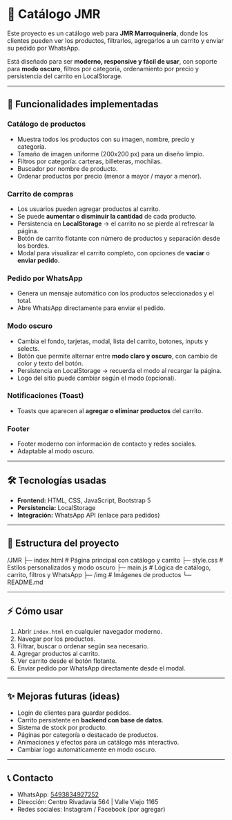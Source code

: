 # 👜 Catálogo JMR

Este proyecto es un catálogo web para **JMR Marroquinería**, donde los clientes pueden ver los productos, filtrarlos, agregarlos a un carrito y enviar su pedido por WhatsApp.  

Está diseñado para ser **moderno, responsive y fácil de usar**, con soporte para **modo oscuro**, filtros por categoría, ordenamiento por precio y persistencia del carrito en LocalStorage.

---

## 🚀 Funcionalidades implementadas

### Catálogo de productos
- Muestra todos los productos con su imagen, nombre, precio y categoría.
- Tamaño de imagen uniforme (200x200 px) para un diseño limpio.
- Filtros por categoría: carteras, billeteras, mochilas.
- Buscador por nombre de producto.
- Ordenar productos por precio (menor a mayor / mayor a menor).

### Carrito de compras
- Los usuarios pueden agregar productos al carrito.
- Se puede **aumentar o disminuir la cantidad** de cada producto.
- Persistencia en **LocalStorage** → el carrito no se pierde al refrescar la página.
- Botón de carrito flotante con número de productos y separación desde los bordes.
- Modal para visualizar el carrito completo, con opciones de **vaciar** o **enviar pedido**.

### Pedido por WhatsApp
- Genera un mensaje automático con los productos seleccionados y el total.
- Abre WhatsApp directamente para enviar el pedido.

### Modo oscuro
- Cambia el fondo, tarjetas, modal, lista del carrito, botones, inputs y selects.
- Botón que permite alternar entre **modo claro y oscuro**, con cambio de color y texto del botón.
- Persistencia en LocalStorage → recuerda el modo al recargar la página.
- Logo del sitio puede cambiar según el modo (opcional).

### Notificaciones (Toast)
- Toasts que aparecen al **agregar o eliminar productos** del carrito.

### Footer
- Footer moderno con información de contacto y redes sociales.
- Adaptable al modo oscuro.

---

## 🛠 Tecnologías usadas

- **Frontend:** HTML, CSS, JavaScript, Bootstrap 5  
- **Persistencia:** LocalStorage  
- **Integración:** WhatsApp API (enlace para pedidos)  

---

## 📂 Estructura del proyecto

/JMR
├─ index.html # Página principal con catálogo y carrito
├─ style.css # Estilos personalizados y modo oscuro
├─ main.js # Lógica de catálogo, carrito, filtros y WhatsApp
├─ /img # Imágenes de productos
└─ README.md


---

## ⚡ Cómo usar

1. Abrir `index.html` en cualquier navegador moderno.
2. Navegar por los productos.
3. Filtrar, buscar o ordenar según sea necesario.
4. Agregar productos al carrito.
5. Ver carrito desde el botón flotante.
6. Enviar pedido por WhatsApp directamente desde el modal.

---

## ✨ Mejoras futuras (ideas)
- Login de clientes para guardar pedidos.
- Carrito persistente en **backend con base de datos**.
- Sistema de stock por producto.
- Páginas por categoría o destacado de productos.
- Animaciones y efectos para un catálogo más interactivo.
- Cambiar logo automáticamente en modo oscuro.

---

## 📞 Contacto
- WhatsApp: [5493834927252](https://wa.me/5493834927252)  
- Dirección: Centro Rivadavia 564 | Valle Viejo 1165  
- Redes sociales: Instagram / Facebook (por agregar)